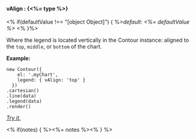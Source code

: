 #### **vAlign** : {<%= type %>}

<% if(defaultValue !== "[object Object]") { %>*default: <%= defaultValue %>* <% }%>

Where the legend is located vertically in the Contour instance: aligned to the `top`, `middle`, or `bottom` of the chart.

**Example:**

    new Contour({
        el: '.myChart',
        legend: { vAlign: 'top' }
      })
    .cartesian()
    .line(data)
    .legend(data)
    .render()

*[Try it.](<%= jsFiddleLink %>)*

<% if(notes) { %><%= notes %><% } %>


